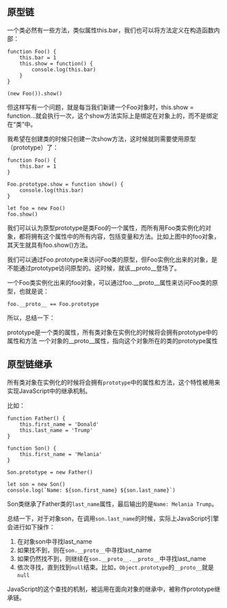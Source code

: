 ## **原型链**
一个类必然有一些方法，类似属性this.bar，我们也可以将方法定义在构造函数内部：
```
function Foo() {
    this.bar = 1
    this.show = function() {
        console.log(this.bar)
    }
}

(new Foo()).show()
```
但这样写有一个问题，就是每当我们新建一个Foo对象时，this.show = function...就会执行一次，这个show方法实际上是绑定在对象上的，而不是绑定在“类”中。

我希望在创建类的时候只创建一次show方法，这时候就则需要使用原型（prototype）了：
```
function Foo() {
    this.bar = 1
}

Foo.prototype.show = function show() {
    console.log(this.bar)
}

let foo = new Foo()
foo.show()
```


我们可以认为原型prototype是类Foo的一个属性，而所有用Foo类实例化的对象，都将拥有这个属性中的所有内容，包括变量和方法。比如上图中的foo对象，其天生就具有foo.show()方法。

我们可以通过Foo.prototype来访问Foo类的原型，但Foo实例化出来的对象，是不能通过prototype访问原型的。这时候，就该__proto__登场了。

一个Foo类实例化出来的foo对象，可以通过foo.__proto__属性来访问Foo类的原型，也就是说：
```
foo.__proto__ == Foo.prototype
```

所以，总结一下：

prototype是一个类的属性，所有类对象在实例化的时候将会拥有prototype中的属性和方法
一个对象的__proto__属性，指向这个对象所在的类的prototype属性


## **原型链继承**


所有类对象在实例化的时候将会拥有`prototype`中的属性和方法，这个特性被用来实现JavaScript中的继承机制。

比如：

```
function Father() {
    this.first_name = 'Donald'
    this.last_name = 'Trump'
}

function Son() {
    this.first_name = 'Melania'
}

Son.prototype = new Father()

let son = new Son()
console.log(`Name: ${son.first_name} ${son.last_name}`)
```

Son类继承了Father类的`last_name`属性，最后输出的是`Name: Melania Trump`。

总结一下，对于对象son，在调用`son.last_name`的时候，实际上JavaScript引擎会进行如下操作：

1. 在对象son中寻找last\_name
2. 如果找不到，则在`son.__proto__`中寻找last\_name
3. 如果仍然找不到，则继续在`son.__proto__.__proto__`中寻找last\_name
4. 依次寻找，直到找到`null`结束。比如，`Object.prototype`的`__proto__`就是`null`



JavaScript的这个查找的机制，被运用在面向对象的继承中，被称作prototype继承链。

